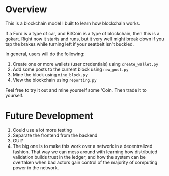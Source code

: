# Overview
This is a blockchain model I built to learn how blockchain works.

If a Ford is a type of car, and BitCoin is a type of blockchain, then this is a gokart. Right now it starts and runs, but it very well might break down if you tap the brakes while turning left if your seatbelt isn't buckled.

In general, users will do the following:
1. Create one or more wallets (user credentials) using `create_wallet.py`
2. Add some posts to the current block using `new_post.py`
3. Mine the block using `mine_block.py`
4. View the blockchain using `reporting.py`

Feel free to try it out and mine yourself some 'Coin. Then trade it to yourself.

# Future Development
1. Could use a lot more testing
2. Separate the frontend from the backend
3. GUI?
4. The big one is to make this work over a network in a decentralized fashion. That way we can mess around with learning how distributed validation builds trust in the ledger, and how the system can be overtaken when bad actors gain control of the majority of computing power in the network.
